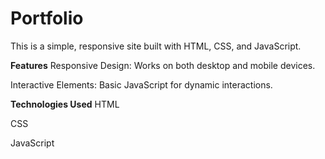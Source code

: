 # Portfolio
This is a simple, responsive site built with HTML, CSS, and JavaScript. 

**Features**
Responsive Design: Works on both desktop and mobile devices.

Interactive Elements: Basic JavaScript for dynamic interactions.

**Technologies Used**
HTML

CSS

JavaScript
